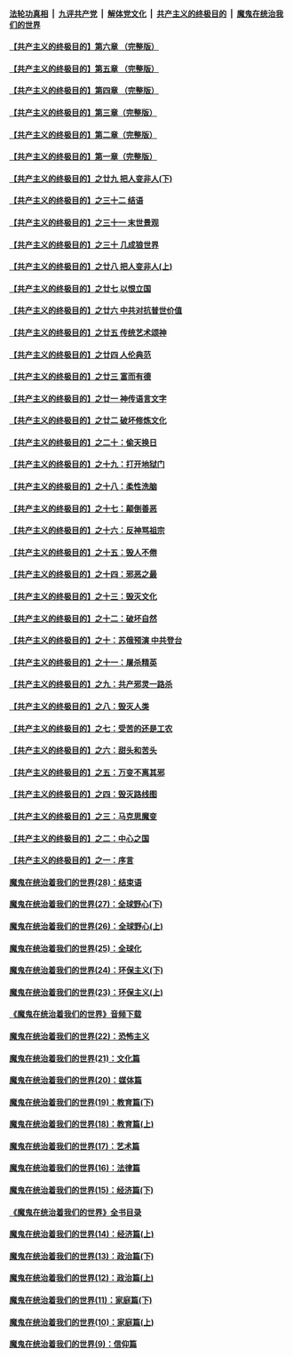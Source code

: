 

####  [法轮功真相](../../../../basic/blob/master/README.md?t=04050130) &nbsp;|&nbsp; [九评共产党](../../../../9ping.md/blob/master/README.md?t=04050130) &nbsp;|&nbsp; [解体党文化](../../../../jtdwh.md/blob/master/README.md?t=04050130)  &nbsp;|&nbsp; [共产主义的终极目的](../../../../gczydzjmd.md/blob/master/README.md?t=04050130) &nbsp;|&nbsp; [魔鬼在统治我们的世界](../../../../mgztzwmdsj.md/blob/master/README.md?t=04050130) 

#### [【共产主义的终极目的】第六章 （完整版）](../pages/nsc422/n11428913.md?t=04050130) 

#### [【共产主义的终极目的】第五章 （完整版）](../pages/nsc422/n11428912.md?t=04050130) 

#### [【共产主义的终极目的】第四章 （完整版）](../pages/nsc422/n11428907.md?t=04050130) 

#### [【共产主义的终极目的】第三章（完整版）](../pages/nsc422/n11428848.md?t=04050130) 

#### [【共产主义的终极目的】第二章（完整版）](../pages/nsc422/n11428831.md?t=04050130) 

#### [【共产主义的终极目的】第一章（完整版）](../pages/nsc422/n11417651.md?t=04050130) 

#### [【共产主义的终极目的】之廿九 把人变非人(下)](../pages/nsc422/n11344140.md?t=04050130) 

#### [【共产主义的终极目的】之三十二 结语](../pages/nsc422/n11360535.md?t=04050130) 

#### [【共产主义的终极目的】之三十一 末世景观](../pages/nsc422/n11351129.md?t=04050130) 

#### [【共产主义的终极目的】之三十 几成狼世界](../pages/nsc422/n11348280.md?t=04050130) 

#### [【共产主义的终极目的】之廿八 把人变非人(上)](../pages/nsc422/n11340492.md?t=04050130) 

#### [【共产主义的终极目的】之廿七 以恨立国](../pages/nsc422/n11336944.md?t=04050130) 

#### [【共产主义的终极目的】之廿六 中共对抗普世价值](../pages/nsc422/n11324785.md?t=04050130) 

#### [【共产主义的终极目的】之廿五 传统艺术颂神](../pages/nsc422/n11296396.md?t=04050130) 

#### [【共产主义的终极目的】之廿四 人伦典范](../pages/nsc422/n11296397.md?t=04050130) 

#### [【共产主义的终极目的】之廿三 富而有德](../pages/nsc422/n11283598.md?t=04050130) 

#### [【共产主义的终极目的】之廿一 神传语言文字](../pages/nsc422/n11263265.md?t=04050130) 

#### [【共产主义的终极目的】之廿二 破坏修炼文化](../pages/nsc422/n11245728.md?t=04050130) 

#### [【共产主义的终极目的】之二十：偷天换日](../pages/nsc422/n11238846.md?t=04050130) 

#### [【共产主义的终极目的】之十九：打开地狱门](../pages/nsc422/n11206376.md?t=04050130) 

#### [【共产主义的终极目的】之十八：柔性洗脑](../pages/nsc422/n11199994.md?t=04050130) 

#### [【共产主义的终极目的】之十七：颠倒善恶](../pages/nsc422/n11179782.md?t=04050130) 

#### [【共产主义的终极目的】之十六：反神骂祖宗](../pages/nsc422/n11166798.md?t=04050130) 

#### [【共产主义的终极目的】之十五：毁人不倦](../pages/nsc422/n11166792.md?t=04050130) 

#### [【共产主义的终极目的】之十四：邪恶之最](../pages/nsc422/n11150249.md?t=04050130) 

#### [【共产主义的终极目的】之十三：毁灭文化](../pages/nsc422/n11135227.md?t=04050130) 

#### [【共产主义的终极目的】之十二：破坏自然](../pages/nsc422/n11135214.md?t=04050130) 

#### [【共产主义的终极目的】之十：苏俄预演 中共登台](../pages/nsc422/n11118424.md?t=04050130) 

#### [【共产主义的终极目的】之十一：屠杀精英](../pages/nsc422/n11118442.md?t=04050130) 

#### [【共产主义的终极目的】之九：共产邪灵一路杀](../pages/nsc422/n11114139.md?t=04050130) 

#### [【共产主义的终极目的】之八：毁灭人类](../pages/nsc422/n11108503.md?t=04050130) 

#### [【共产主义的终极目的】之七：受苦的还是工农](../pages/nsc422/n11101809.md?t=04050130) 

#### [【共产主义的终极目的】之六：甜头和苦头](../pages/nsc422/n11096971.md?t=04050130) 

#### [【共产主义的终极目的】之五：万变不离其邪](../pages/nsc422/n11091285.md?t=04050130) 

#### [【共产主义的终极目的】之四：毁灭路线图](../pages/nsc422/n11086284.md?t=04050130) 

#### [【共产主义的终极目的】之三：马克思魔变](../pages/nsc422/n11061941.md?t=04050130) 

#### [【共产主义的终极目的】之二：中心之国](../pages/nsc422/n11047728.md?t=04050130) 

#### [【共产主义的终极目的】之一：序言](../pages/nsc422/n11086077.md?t=04050130) 

#### [魔鬼在统治着我们的世界(28)：结束语](../pages/nsc422/n10936246.md?t=04050130) 

#### [魔鬼在统治着我们的世界(27)：全球野心(下)](../pages/nsc422/n10928319.md?t=04050130) 

#### [魔鬼在统治着我们的世界(26)：全球野心(上)](../pages/nsc422/n10900318.md?t=04050130) 

#### [魔鬼在统治着我们的世界(25)：全球化](../pages/nsc422/n10788205.md?t=04050130) 

#### [魔鬼在统治着我们的世界(24)：环保主义(下)](../pages/nsc422/n10695307.md?t=04050130) 

#### [魔鬼在统治着我们的世界(23)：环保主义(上)](../pages/nsc422/n10688613.md?t=04050130) 

#### [《魔鬼在统治着我们的世界》音频下载](../pages/nsc422/n10635553.md?t=04050130) 

#### [魔鬼在统治着我们的世界(22)：恐怖主义](../pages/nsc422/n10614727.md?t=04050130) 

#### [魔鬼在统治着我们的世界(21)：文化篇](../pages/nsc422/n10597706.md?t=04050130) 

#### [魔鬼在统治着我们的世界(20)：媒体篇](../pages/nsc422/n10586579.md?t=04050130) 

#### [魔鬼在统治着我们的世界(19)：教育篇(下)](../pages/nsc422/n10564808.md?t=04050130) 

#### [魔鬼在统治着我们的世界(18)：教育篇(上)](../pages/nsc422/n10526970.md?t=04050130) 

#### [魔鬼在统治着我们的世界(17)：艺术篇](../pages/nsc422/n10499093.md?t=04050130) 

#### [魔鬼在统治着我们的世界(16)：法律篇](../pages/nsc422/n10485969.md?t=04050130) 

#### [魔鬼在统治着我们的世界(15)：经济篇(下)](../pages/nsc422/n10469975.md?t=04050130) 

#### [《魔鬼在统治着我们的世界》全书目录](../pages/nsc422/n10464261.md?t=04050130) 

#### [魔鬼在统治着我们的世界(14)：经济篇(上)](../pages/nsc422/n10457370.md?t=04050130) 

#### [魔鬼在统治着我们的世界(13)：政治篇(下)](../pages/nsc422/n10448270.md?t=04050130) 

#### [魔鬼在统治着我们的世界(12)：政治篇(上)](../pages/nsc422/n10444576.md?t=04050130) 

#### [魔鬼在统治着我们的世界(11)：家庭篇(下)](../pages/nsc422/n10440961.md?t=04050130) 

#### [魔鬼在统治着我们的世界(10)：家庭篇(上)](../pages/nsc422/n10435448.md?t=04050130) 

#### [魔鬼在统治着我们的世界(9)：信仰篇](../pages/nsc422/n10432159.md?t=04050130) 

